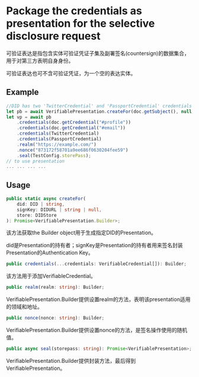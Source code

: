 # Package the credentials as presentation for the selective disclosure request

可验证表达是指包含实体可验证凭证子集及副署签名(countersign)的数据集合，用于对第三方表明自身身份。

可验证表达也可不含可验证凭证，为一个空的表达实体。

## Example

```typescript
//DID has two 'TwitterCredential' and 'PassportCredential' credentials to package
let pb = await VerifiablePresentation.createFor(doc.getSubject(), null, store);
let vp = await pb
	.credentials(doc.getCredential("#profile"))
	.credentials(doc.getCredential("#email"))
	.credentials(TwitterCredential)
	.credentials(PassportCredential)
	.realm("https://example.com/")
	.nonce("873172f58701a9ee686f0630204fee59")
	.seal(TestConfig.storePass);
// to use presentation
... ... ... ...
```

## Usage

```typescript
public static async createFor(
	did: DID | string,
	signKey: DIDURL | string | null,
	store: DIDStore
): Promise<VerifiablePresentation.Builder>;
```

该方法获取the Builder object用于生成指定DID的Presentation。

did是Presentation的持有者；signKey是Presentation的持有者用来签名封装Presentation的Authentication Key。

```typescript
public credentials(...credentials: VerifiableCredential[]): Builder;
```

该方法用于添加VerifiableCredential。

```typescript
public realm(realm: string): Builder;
```

VerifiablePresentation.Builder提供设置realm的方法，表明该presentation适用的领域和地址。

```typescript
public nonce(nonce: string): Builder;
```

VerifiablePresentation.Builder提供设置nonce的方法，是签名操作使用的随机值。

```typescript
public async seal(storepass: string): Promise<VerifiablePresentation>;
```

VerifiablePresentation.Builder提供封装方法，最后得到VerifiablePresentation。
